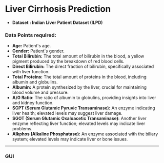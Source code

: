 # **Liver Cirrhosis Prediction**
* **Dataset : Indian Liver Patient Dataset (ILPD)**

### **Data Points required:**
* **Age:** Patient's age.
* **Gender:** Patient's gender.
* **Total Bilirubin:** The total amount of bilirubin in the blood, a yellow pigment produced by the breakdown of red blood cells.
* **Direct Bilirubin:** The direct fraction of bilirubin, specifically associated with liver function.
* **Total Proteins:** The total amount of proteins in the blood, including albumin and globulins.
* **Albumin:** A protein synthesized by the liver, crucial for maintaining blood volume and pressure.
* **A/G Ratio:** The ratio of albumin to globulins, providing insights into liver and kidney function.
* **SGPT (Serum Glutamic Pyruvic Transaminase):** An enzyme indicating liver health; elevated levels may suggest liver damage.
* **SGOT (Serum Glutamic Oxaloacetic Transaminase):** Another liver enzyme reflecting liver function; elevated levels may indicate liver problems.
* **Alkphos (Alkaline Phosphatase):** An enzyme associated with the biliary system; elevated levels may indicate liver or bone issues.

---

### GUI
